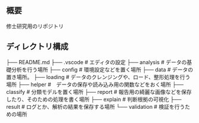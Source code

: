 ## 概要
修士研究用のリポジトリ

## ディレクトリ構成
├── README.md
├── .vscode  # エディタの設定
├── analysis # データの基礎分析を行う場所
├── config # 環境設定などを置く場所
├── data  # データの置き場所。
├── loading # データのクレンジングや、ロード、整形処理を行う場所
├── helper  #　データの保存や読み込み用の関数などをおく場所
├── classify # 分類モデルを置く場所
├── report  # 報告用の綺麗な画像などを保存したり、そのための処理を書く場所
├── explain  # 判断根拠の可視化
├── result   # ログとか、解析の結果を保存する場所
└── validation  # 検証を行うための場所